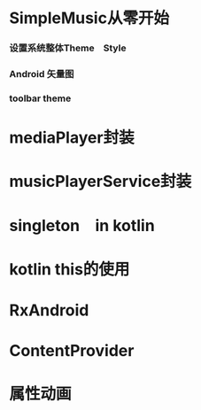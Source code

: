 # SimpleMusic从零开始
### 设置系统整体Theme　Style
### Android 矢量图
### toolbar theme

# mediaPlayer封装
# musicPlayerService封装

# singleton　in kotlin
# kotlin this的使用
# RxAndroid
# ContentProvider 
# 属性动画
